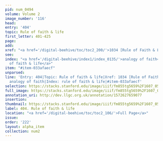 ```yaml
---
pid: num_0494
volume: Volume 2
image_number: '116'
head: 
entry: '404'
topic: Rule of faith & life
first_letter: 401-425
page: 
add: 
xref: "<a href='/digital-beehive/toc/toc2_200/'>1034 [Rule of Faith & Life]</a>"
see: 
index: "<a href='/digital-beehive/index1/index_0135/'>analogy of faith</a>|<a href='/digital-beehive/index4/index_3464/'>rule
  of faith & life</a>"
item: "#item-033afaecf"
unparsed: 
line: 'Entry: 404|Topic: Rule of faith & life|Xref: 1034 [Rule of Faith & Life]|Index:
  analogy of faith|Index: rule of faith & life|#item-033afaecf'
selection: https://stacks.stanford.edu/image/iiif/fm855tg5659%2F1607_0583/890,2295,2870,853/full/0/default.jpg
full_image: https://stacks.stanford.edu/image/iiif/fm855tg5659%2F1607_0583/full/full/0/default.jpg
annotation_uri: http://dev.llgc.org.uk/annotation/1572627659077
insertion: 
thumbnail: https://stacks.stanford.edu/image/iiif/fm855tg5659%2F1607_0583/890,2295,600,180/250,/0/default.jpg
label: 404. Rule of faith & life
location: "<a href='/digital-beehive/toc/toc2_106/'>Full Page</a>"
issue: 
order: '222'
layout: alpha_item
collection: num2
---
```

